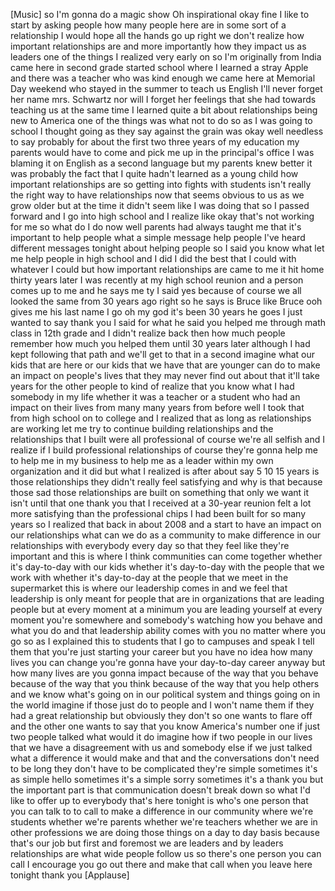 
[Music]
so I&#39;m gonna do a magic show Oh
inspirational okay fine I like to start
by asking people how many people here
are in some sort of a relationship I
would hope all the hands go up right we
don&#39;t realize how important
relationships are and more importantly
how they impact us as leaders one of the
things I realized very early on so I&#39;m
originally from India came here in
second grade started school where I
learned a stray Apple and there was a
teacher who was kind enough we came here
at Memorial Day weekend who stayed in
the summer to teach us English I&#39;ll
never forget her name mrs. Schwartz nor
will I forget her feelings that she had
towards teaching us at the same time I
learned quite a bit about relationships
being new to America one of the things
was what not to do
so as I was going to school I thought
going as they say against the grain was
okay well needless to say probably for
about the first two three years of my
education my parents would have to come
and pick me up in the principal&#39;s office
I was blaming it on English as a second
language but my parents knew better it
was probably the fact that I quite
hadn&#39;t learned as a young child how
important relationships are so getting
into fights with students isn&#39;t really
the right way to have relationships now
that seems obvious to us as we grow
older but at the time it didn&#39;t seem
like I was doing that so I passed
forward and I go into high school and I
realize like okay that&#39;s not working for
me so what do I do now well parents had
always taught me that it&#39;s important to
help people what a simple message help
people I&#39;ve heard different messages
tonight about helping people
so I said you know what let me help
people in high school and I did I did
the best that I could with whatever I
could but how important relationships
are came to me it hit home thirty years
later I was recently at my high school
reunion and a person comes up to me and
he says me ty I said yes because of
course we all looked the same from 30
years ago right so he says is Bruce like
Bruce ooh gives me his last name I go oh
my god it&#39;s been 30 years he goes I just
wanted to say thank you I said for what
he said you helped me through math class
in 12th grade and I didn&#39;t realize back
then how much people remember how much
you helped them until 30 years later
although I had kept following that path
and we&#39;ll get to that in a second
imagine what our kids that are here or
our kids that we have that are younger
can do to make an impact on people&#39;s
lives that they may never find out about
that it&#39;ll take years for the other
people to kind of realize that you know
what I had somebody in my life whether
it was a teacher or a student who had an
impact on their lives from many many
years from before well I took that from
high school on to college and I realized
that as long as relationships are
working let me try to continue building
relationships and the relationships that
I built were all professional of course
we&#39;re all selfish and I realize if I
build professional relationships of
course they&#39;re gonna help me to help me
in my business to help me as a leader
within my own organization and it did
but what I realized is after about say 5
10 15 years is those relationships they
didn&#39;t really feel satisfying and why is
that because those sad those
relationships are built on something
that only we want it isn&#39;t until that
one thank you that I received at a
30-year reunion felt a lot more
satisfying than the professional
chips I had been built for so many years
so I realized that back in about 2008
and a start to have an impact on our
relationships what can we do as a
community to make difference in our
relationships with everybody every day
so that they feel like they&#39;re important
and this is where I think communities
can come together whether it&#39;s
day-to-day with our kids whether it&#39;s
day-to-day with the people that we work
with
whether it&#39;s day-to-day at the people
that we meet in the supermarket this is
where our leadership comes in and we
feel that leadership is only meant for
people that are in organizations that
are leading people but at every moment
at a minimum you are leading yourself at
every moment you&#39;re somewhere and
somebody&#39;s watching how you behave and
what you do and that leadership ability
comes with you no matter where you go so
as I explained this to students that I
go to campuses and speak I tell them
that you&#39;re just starting your career
but you have no idea how many lives you
can change you&#39;re gonna have your
day-to-day career anyway but how many
lives are you gonna impact because of
the way that you behave because of the
way that you think because of the way
that you help others and we know what&#39;s
going on in our political system and
things going on in the world imagine if
those just do to people and I won&#39;t name
them if they had a great relationship
but obviously they don&#39;t so one wants to
flare off and the other one wants to say
that you know America&#39;s number one if
just two people talked what would it do
imagine how if two people in our lives
that we have a disagreement with us and
somebody else if we just talked what a
difference it would make
and that and the conversations don&#39;t
need to be long they don&#39;t have to be
complicated they&#39;re simple sometimes
it&#39;s as simple hello sometimes it&#39;s a
simple sorry sometimes it&#39;s a thank you
but the important part is that
communication doesn&#39;t break down so what
I&#39;d like to offer up to everybody that&#39;s
here tonight is who&#39;s one person that
you can talk to to call to make a
difference in our community
where
we&#39;re students whether we&#39;re parents
whether we&#39;re teachers
whether we are in other professions we
are doing those things on a day to day
basis because that&#39;s our job but first
and foremost we are leaders and by
leaders relationships are what wide
people follow us so there&#39;s one person
you can call I encourage you go out
there and make that call when you leave
here tonight thank you
[Applause]
